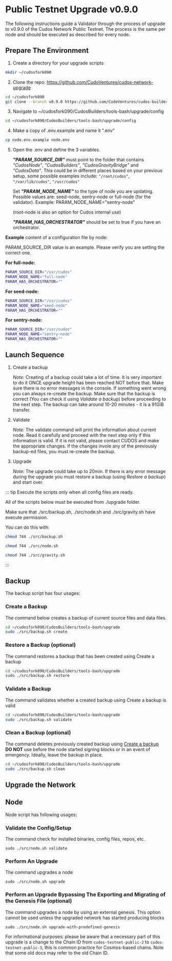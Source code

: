 # Public Testnet Upgrade v0.9.0

The following instructions guide a Validator through the process of upgrade to v0.9.0 of the Cudos Network Public Testnet. The process is the same per node and should be executed as described for every node.

## Prepare The Environment
1. Create a directory for your upgrade scripts
``` bash
mkdir ~/cudosfork090
```
2. Clone the repo: https://github.com/CudoVentures/cudos-network-upgrade
```bash
cd ~/cudosfork090
git clone --branch v0.9.0 https://github.com/CudoVentures/cudos-builders.git CudosBuilders
```
3. Navigate to ~/cudosfork090/CudosBuilders/tools-bash/upgrade/config 
```bash 
cd ~/cudosfork090/CudosBuilders/tools-bash/upgrade/config 
```
4. Make a copy of .env.example and name it ".env"
```bash
cp node.env.example node.env
```
5. Open the .env and define the 3 variables.

    <em>**"PARAM_SOURCE_DIR"**</em> must point to the folder that contains <em>"CudosNode"</em>, 
    <em>"CudosBuilders"</em>, <em>"CudosGravityBridge"</em> and <em>"CudosData"</em>. This could be in different places based on your previous setup, some possible examples include:
    `"/root/cudos"`, `"/var/lib/cudos"`, `"/usr/cudos"`

    Set <em>**"PARAM_NODE_NAME"**</em> to the type of node you are updating. Possible values are: seed-node, sentry-node or full-node (for the validator). Example: PARAM_NODE_NAME="sentry-node"
    
    (root-node is also an option for Cudos internal use)
    
    <em>**"PARAM_HAS_ORCHESTRATOR"**</em> should be set to true if you have an orchestrator.

**Example** content of a configuration file by node:
<p>PARAM_SOURCE_DIR value is an example. Please verify you are setting the correct one.</p>

**For full-node:**
```bash
PARAM_SOURCE_DIR="/usr/cudos"
PARAM_NODE_NAME="full-node"
PARAM_HAS_ORCHESTRATOR=""
```

**For seed-node:**
```bash
PARAM_SOURCE_DIR="/usr/cudos"
PARAM_NODE_NAME="seed-node"
PARAM_HAS_ORCHESTRATOR=""
```

**For sentry-node:**
```bash
PARAM_SOURCE_DIR="/usr/cudos"
PARAM_NODE_NAME="sentry-node"
PARAM_HAS_ORCHESTRATOR=""
```

## Launch Sequence

1. Create a backup

    <em>Note:</em> Creating of a backup could take a lot of time. It is very important to do it ONCE upgrade height has been reached NOT before that. Make sure there is no error messages in the console. If something went wrong you can always re-create the backup. Make sure that the backup is correct (You can check it using <em>Validate a backup</em>) before proceeding to the next step. The backup can take around 10-20 minutes - it is a 91GiB transfer.

2. Validate

    <em>Note:</em> The validate command will print the information about current node. Read it carefully and proceed with the next step only if this information is valid. If it is not valid, please contact CUDOS and make the appropriate changes. If the changes invole any of the previously backup-ed files, you must re-create the backup.

3. Upgrade

    <em>Note: </em> The upgrade could take up to 20min. If there is any error message during the upgrade you must restore a backup (using <em>Restore a backup</em>) and start over.
    

::: tip
Execute the scripts only when all config files are ready.

All of the scripts below must be executed from ./upgrade folder.

Make sure that ./src/backup.sh, ./src/node.sh and ./src/gravity.sh have execute permission.

You can do this with:

```bash
chmod 744 ./src/backup.sh
```
```bash
chmod 744 ./src/node.sh
```
```bash
chmod 744 ./src/gravity.sh
```
::: 

## Backup
The backup script has four usages:

### Create a Backup
The command below creates a backup of current source files and data files.
``` bash
cd ~/cudosfork090/CudosBuilders/tools-bash/upgrade
sudo ./src/backup.sh create
```

### Restore a Backup (optional)
The command restores a backup that has been created using Create a backup
``` bash
cd ~/cudosfork090/CudosBuilders/tools-bash/upgrade
sudo ./src/backup.sh restore
```

### Validate a Backup
The command validates whether a created backup using Create a backup is valid
``` bash
cd ~/cudosfork090/CudosBuilders/tools-bash/upgrade
sudo ./src/backup.sh validate
```

### Clean a Backup (optional)
The command deletes previously created backup using [Create a backup](##Create-a-backup)  **DO NOT** use before the node started signing blocks or in an event of emergency. Ideally, leave the backup in place.
``` bash
cd ~/cudosfork090/CudosBuilders/tools-bash/upgrade
sudo ./src/backup.sh clean
```

## Upgrade the Network

## Node

Node script has following usages:

### Validate the Config/Setup
The command check for installed binaries, config files, repos, etc.
```
sudo ./src/node.sh validate
```

### Perform An Upgrade
The command upgrades a node
```
sudo ./src/node.sh upgrade
```

### Perform an Upgrade Bypassing The Exporting and Migrating of the Genesis File (optional)
The command upgrades a node by using an external genesis. This option cannot be used unless the upgraded network has started producing blocks
```
sudo ./src/node.sh upgrade-with-predefined-genesis
```

For informational purposes: please be aware that a necessary part of this upgrade is a change to the Chain ID from `cudos-testnet-public-2` to `cudos-testnet-public-3`, this is common practice for Cosmos-based chains. Note that some old docs may refer to the old Chain ID.
